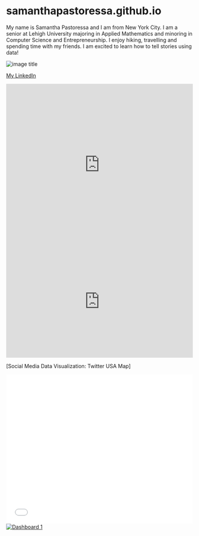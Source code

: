 # samanthapastoressa.github.io
My name is Samantha Pastoressa and I am from New York City. I am a senior at Lehigh University majoring in Applied Mathematics and minoring in Computer Science and Entrepreneurship. I enjoy hiking, travelling and spending time with my friends. I am excited to learn how to tell stories using data!

![image title](https://media-exp1.licdn.com/dms/image/C4D03AQG6y9qGa1OHSg/profile-displayphoto-shrink_200_200/0/1610664020690?e=1617235200&v=beta&t=FY8YrbIsznVKUfw-U7vOp1BvU6fjOielN_yghZzirmk)

[My LinkedIn](https://www.linkedin.com/in/samantha-pastoressa-a96406156/)

<iframe title="Lehigh Enrollment by College Fall 2020" aria-label="chart" id="datawrapper-chart-HUfcl" src="https://datawrapper.dwcdn.net/HUfcl/3/" scrolling="no" frameborder="0" style="width: 0; min-width: 100% !important; border: none;" height="435"></iframe><script type="text/javascript">!function(){"use strict";window.addEventListener("message",(function(a){if(void 0!==a.data["datawrapper-height"])for(var e in a.data["datawrapper-height"]){var t=document.getElementById("datawrapper-chart-"+e)||document.querySelector("iframe[src*='"+e+"']");t&&(t.style.height=a.data["datawrapper-height"][e]+"px")}}))}();
</script>


<iframe title="Score vs ABV for Canadian Beers" aria-label="chart" id="datawrapper-chart-IibPd" src="https://datawrapper.dwcdn.net/IibPd/1/" scrolling="no" frameborder="0" style="width: 0; min-width: 100% !important; border: none;" height="304"></iframe><script type="text/javascript">!function(){"use strict";window.addEventListener("message",(function(a){if(void 0!==a.data["datawrapper-height"])for(var e in a.data["datawrapper-height"]){var t=document.getElementById("datawrapper-chart-"+e)||document.querySelector("iframe[src*='"+e+"']");t&&(t.style.height=a.data["datawrapper-height"][e]+"px")}}))}();
</script>


[Social Media Data Visualization: Twitter USA Map]
<style>.embed-container {position: relative; padding-bottom: 80%; height: 0; max-width: 100%;} .embed-container iframe, .embed-container object, .embed-container iframe{position: absolute; top: 0; left: 0; width: 100%; height: 100%;} small{position: absolute; z-index: 40; bottom: 0; margin-bottom: -15px;}</style><div class="embed-container"><iframe width="500" height="400" frameborder="0" scrolling="no" marginheight="0" marginwidth="0" title="Twitter USA Map" src="//lu.maps.arcgis.com/apps/Embed/index.html?webmap=aeca5170f2054e7d8b44179ffe25ca07&extent=-111.4701,28.0533,-62.9545,51.6322&zoom=true&previewImage=false&scale=true&disable_scroll=true&theme=light"></iframe></div>



<div class='tableauPlaceholder' id='viz1618262718032' style='position: relative'><noscript><a href='#'><img alt='Dashboard 1 ' src='https:&#47;&#47;public.tableau.com&#47;static&#47;images&#47;Ge&#47;GenderLocation&#47;Dashboard1&#47;1_rss.png' style='border: none' /></a></noscript><object class='tableauViz'  style='display:none;'><param name='host_url' value='https%3A%2F%2Fpublic.tableau.com%2F' /> <param name='embed_code_version' value='3' /> <param name='site_root' value='' /><param name='name' value='GenderLocation&#47;Dashboard1' /><param name='tabs' value='no' /><param name='toolbar' value='yes' /><param name='static_image' value='https:&#47;&#47;public.tableau.com&#47;static&#47;images&#47;Ge&#47;GenderLocation&#47;Dashboard1&#47;1.png' /> <param name='animate_transition' value='yes' /><param name='display_static_image' value='yes' /><param name='display_spinner' value='yes' /><param name='display_overlay' value='yes' /><param name='display_count' value='yes' /><param name='language' value='en' /></object></div>                <script type='text/javascript'>                    var divElement = document.getElementById('viz1618262718032');                    var vizElement = divElement.getElementsByTagName('object')[0];                    if ( divElement.offsetWidth > 800 ) { vizElement.style.width='100%';vizElement.style.height=(divElement.offsetWidth*0.75)+'px';} else if ( divElement.offsetWidth > 500 ) { vizElement.style.width='100%';vizElement.style.height=(divElement.offsetWidth*0.75)+'px';} else { vizElement.style.width='100%';vizElement.style.height='927px';}                     var scriptElement = document.createElement('script');                    scriptElement.src = 'https://public.tableau.com/javascripts/api/viz_v1.js';                    vizElement.parentNode.insertBefore(scriptElement, vizElement);                </script>

